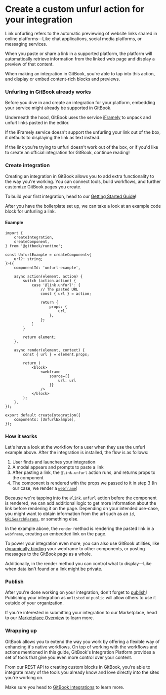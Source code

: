 # Create a custom unfurl action for your integration

Link unfurling refers to the automatic previewing of website links shared in online platforms—Like chat applications, social media platforms, or messaging services.&#x20;

When you paste or share a link in a supported platform, the platform will automatically retrieve information from the linked web page and display a preview of that content.

When making an integration in GitBook, you're able to tap into this action, and display or embed content-rich blocks and previews. &#x20;

### Unfurling in GitBook already works

Before you dive in and create an integration for your platform, embedding your service might already be supported in GitBook.&#x20;

Underneath the hood, GitBook uses the service [iFramely](https://iframely.com/domains) to unpack and unfurl links pasted in the editor.&#x20;

If the iFramely service doesn't support the unfurling your link out of the box, it defaults to displaying the link as text instead.

If the link you're trying to unfurl doesn't work out of the box, or if you'd like to create an official integration for GitBook, continue reading!

### Create integration

Creating an integration in GitBook allows you to add extra functionality to the way you're working. You can connect tools, build workflows, and further customize GitBook pages you create.

To build your first integration, head to our [Getting Started Guide](https://developer.gitbook.com/integrations/integrations#build-your-first-integration)!

After you have the boilerplate set up, we can take a look at an example code block for unfurling a link.

#### Example

```tsx
import {
    createIntegration,
    createComponent,
} from '@gitbook/runtime';

const UnfurlExample = createComponent<{
    url?: string;
}>({
    componentId: 'unfurl-example',

    async action(element, action) {
        switch (action.action) {
            case '@link.unfurl': {
                // The pasted URL
                const { url } = action;

                return {
                    props: {
                        url,
                    },
                };
            }
        }

        return element;
    },

    async render(element, context) {
        const { url } = element.props;

        return (
            <block>
                <webframe
                    source={{
                        url: url
                    }}
                />
            </block>
        );
    },
});

export default createIntegration({
    components: [UnfurlExample],
});
```

### How it works

Let's have a look at the workflow for a user when they use the unfurl example above. After the integration is installed, the flow is as follows:

1. User finds and launches your integration
2. A modal appears and prompts to paste a link
3. After pasting a link, the `@link.unfurl` action runs, and returns props to the component
4. The component is rendered with the props we passed to it in step 3 (In our case, we render a [`webframe`](https://developer.gitbook.com/integrations/contentkit/reference/reference#webframe))

Because we're tapping into the `@link.unfurl` action before the component is rendered, we can add additional logic to get more information about the link before rendering it on the page. Depending on your intended use-case, you might want to obtain information from the url such as an `id`, [`URLSearchParams`](https://developer.mozilla.org/en-US/docs/Web/API/URLSearchParams), or something else.

In the example above, the `render` method is rendering the pasted link in a `webframe`, creating an embedded link on the page.

To power your integration even more, you can also use GitBook utilities, like [dynamically binding](https://developer.gitbook.com/integrations/contentkit/interactivity#dynamic-binding) your webframe to other components, or posting messages to the GitBook page as a whole.

Additionally, in the render method you can control what to display—Like when data isn't found or a link might be private.

### Publish

After you're done working on your integration, don't forget to [publish](https://developer.gitbook.com/getting-started/publishing)! Publishing your integration as `unlisted` or `public` will allow others to use it outside of your organization.&#x20;

If you're interested in submitting your integration to our Marketplace, head to our [Marketplace Overview](https://developer.gitbook.com/marketplace/overview) to learn more.

### Wrapping up

GitBook allows you to extend the way you work by offering a flexible way of enhancing it's native workflows. On top of working with the workflows and actions mentioned in this guide, GitBook's Integration Platform provides a set of tools that give you even more control over your content.&#x20;

From our REST API to creating custom blocks in GitBook, you're able to integrate many of the tools you already know and love directly into the sites you're working on.

Make sure you head to [GitBook Integrations](https://www.gitbook.com/integrations) to learn more.&#x20;

